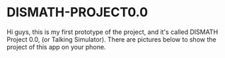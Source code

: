 # DISMATH-PROJECT0.0

Hi guys, this is my first prototype of the project, and it's called DISMATH Project 0.0, (or Talking Simulator). There are pictures below to show the project of this app on your phone.
